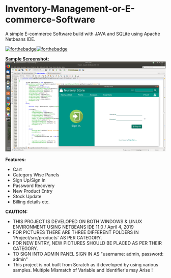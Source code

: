 # Inventory-Management-or-E-commerce-Software
A simple E-commerce Software build with JAVA and SQLite using Apache Netbeans IDE.

[![forthebadge](https://forthebadge.com/images/badges/made-with-java.svg)](https://forthebadge.com)[![forthebadge](https://forthebadge.com/images/badges/built-with-love.svg)](https://forthebadge.com)

**Sample Screenshot:**
![Sample](sample.png)

**Features:**

- Cart  
-   Category Wise Panels  
-   Sign Up/Sign In   
-   Password Recovery 
-   New Product Entry   
-   Stock Update   
-   Billing details etc.

**CAUTION:**
- THIS PROJECT IS DEVELOPED ON BOTH WINDOWS & LINUX ENVIRONMENT USING NETBEANS IDE 11.0 / April 4, 2019
- FOR PICTURES THERE ARE THREE DIFFERENT FOLDERS IN 'Project/src/products' AS PER CATEGORY. 
- FOR NEW ENTRY, NEW PICTURES SHOULD   BE PLACED AS PER THEIR CATEGORY.
- TO SIGN INTO ADMIN PANEL SIGN IN AS "username: admin, password: admin"
- This project is not built from Scratch as it developed by using various samples. Multiple Mismatch of Variable and Identifier's may Arise !
